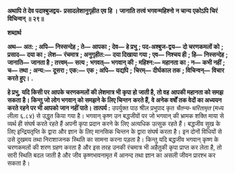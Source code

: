 **अथापि ते देव पदाश्बुजद्वय-** **प्रसादलेशानुगृहीत एव हि ।** **जानाति तत्त्वं भगवन्महिश्नो** **न चान्य एकोऽपि चिरं विचिन्वन् ॥ २९॥** 

**शब्दार्थ** 

**अथ—** **अत:** **; अपि—** **निस्सन्देह** **; ते—** **आपका** **; देव—** **हे प्रभु** **; पद-अश्बुज-द्वय—** **दो चरणकमलों को** **; प्रसाद—** **दया का** **;** **लेश—** **रंचमात्र** **; अनुगृहीत:—** **दया दिखाया गया** **; एव—** **निश्चय ही** **; हि—** **निस्सन्देह** **; जानाति—** **जानता है** **; तत्त्वम्—** **सत्य** **;** **भगवत्—** **भगवान् की** **; महिश्न:—** **महानता का** **; न—** **कभी नहीं** **; च—** **तथा** **; अन्य:—** **दूसरा** **; एक:—** **एक** **; अपि—** **यद्यपि** **;** **चिरम्—** **दीर्घकाल तक** **; विचिन्वन्—** **विचार करते हुए।** **.** 

**हे प्रभु, यदि किसी पर आपके चरणकमलों की लेशमात्र भी कृपा हो जाती है, तो वह** **आपकी महानता को समझ सकता है। किन्तु जो लोग भगवान् को समझने के लिए चिन्तन** **करते हैं, वे अनेक वर्षों तक वेदों का अध्ययन करते रहने पर भी आपको जान नहीं पाते।** **तात्पर्य :** उपर्युक्त पाठ श्रील प्रभुपाद कृत *चैतन्य-चरितामृत* (मध्य लीला ६.८४) से उद्धृत किया गया है। भगवान् कृष्ण उन बद्धजीवों पर जो भगवान् की भ्रामक शक्ति माया से व्यर्थ ही संघर्ष करते रहते हैं अपनी कृपा प्रदान करने के लिए अत्यधिक उत्सुक रहते हैं। बद्धजीव सुख के लिए इन्द्रियतृप्ति के द्वारा और ज्ञान के लिए मानसिक चिन्तन के द्वारा संघर्ष करता है। इन दोनों विधियों से उसे दुखमय तथा निराशाजनक स्थिति का सामना करना पड़ता है। किन्तु यदि बद्धजीव भगवान् कृष्ण के चरणकमलों की शरण ग्रहण करता है और इस तरह उनकी रंचमात्र भी अहैतुकी कृपा प्राप्त कर लेता है, तो सारी स्थिति बदल जाती है और जीव कृष्णभावनामृत में आनन्द तथा ज्ञान का असली जीवन प्रारश्भ कर सकता है।  